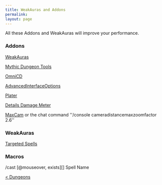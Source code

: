```yaml
---
title: WeakAuras and Addons
permalink: 
layout: page
---
```


All these Addons and WeakAuras will improve your performance.

### Addons

[WeakAuras](https://www.curseforge.com/wow/addons/weakauras-2)

[Mythic Dungeon Tools](https://www.curseforge.com/wow/addons/mythic-dungeon-tools)

[OmniCD](https://www.curseforge.com/wow/addons/search?category=&search=OmniCD)

[AdvancedInterfaceOptions](https://www.curseforge.com/wow/addons/advancedinterfaceoptions)

[Plater](https://www.curseforge.com/wow/addons/search?category=&search=Plater)

[Details Damage Meter](https://www.curseforge.com/wow/addons/details)

[MaxCam](https://www.curseforge.com/wow/addons/maxcam) or the chat command ''/console cameradistancemaxzoomfactor 2.6''

### WeakAuras

[Targeted Spells](https://wago.io/BFADungeonTargetedSpells/68)

### Macros

/cast [@mouseover, exists][] Spell Name


<div>
<div style="text-align:left;display: inline-block;width: 49%;">
<a href="/M+/dungeons"> < Dungeons</a>
</div>
</div>
